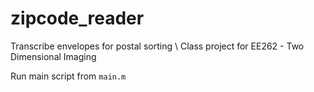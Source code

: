 # zipcode_reader
Transcribe envelopes for postal sorting \\
Class project for EE262 - Two Dimensional Imaging

Run main script from `main.m`
